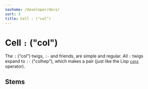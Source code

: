 ```yaml
---
navhome: /developer/docs/
sort: 3
title: Cell : ("col")
---
```


# Cell `:` ("col")

The `:` ("col") twigs, `:-` and friends, are simple and regular.
All `:` twigs expand to `:-` ("colhep"), which makes a pair 
(just like the Lisp [`cons`](https://en.wikipedia.org/wiki/Cons) operator).

## Stems

<list dataPreview="true" className="runes"></list>
